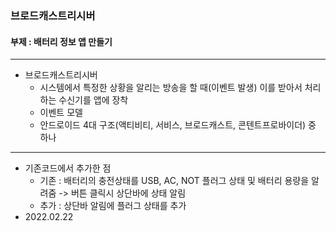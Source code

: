 ### 브로드캐스트리시버
#### 부제 : 배터리 정보 앱 만들기
------------------------------------
* 브로드캐스트리시버
  * 시스템에서 특정한 상황을 알리는 방송을 할 때(이벤트 발생) 이를 받아서 처리하는 수신기를 앱에 장착
  * 이벤트 모델
  * 안드로이드 4대 구조(액티비티, 서비스, 브로드캐스트, 콘텐트프로바이더) 중 하나 
------------------------------
* 기존코드에서 추가한 점 
  * 기존 : 배터리의 충전상태를 USB, AC, NOT 플러그 상태 및 배터리 용량을 알려줌 -> 버튼 클릭시 상단바에 상태 알림
  * 추가 : 상단바 알림에 플러그 상태를 추가
* 2022.02.22
